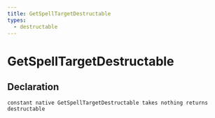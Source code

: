 ```yaml
---
title: GetSpellTargetDestructable
types:
  - destructable
---
```


# GetSpellTargetDestructable

## Declaration

```
constant native GetSpellTargetDestructable takes nothing returns destructable
```
